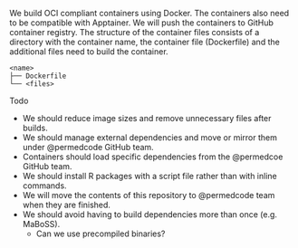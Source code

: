 We build OCI compliant containers using Docker.
The containers also need to be compatible with Apptainer.
We will push the containers to GitHub container registry.
The structure of the container files consists of a directory with the container name, the container file (Dockerfile) and the additional files need to build the container.

```text
<name>
├── Dockerfile
└── <files>
```

Todo

- We should reduce image sizes and remove unnecessary files after builds.
- We should manage external dependencies and move or mirror them under @permedcode GitHub team.
- Containers should load specific dependencies from the @permedcoe GitHub team.
- We should install R packages with a script file rather than with inline commands.
- We will move the contents of this repository to @permedcode team when they are finished.
- We should avoid having to build dependencies more than once (e.g. MaBoSS).
    * Can we use precompiled binaries?

